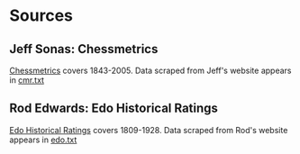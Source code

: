 # Sources
## Jeff Sonas: Chessmetrics

[Chessmetrics](http://www.chessmetrics.com/cm/) covers 1843-2005. Data scraped from Jeff's website appears in [cmr.txt](../data/cmr.txt)

## Rod Edwards: Edo Historical Ratings

[Edo Historical Ratings](http://www.edochess.ca/index.html) covers 1809-1928. Data scraped from Rod's website appears in [edo.txt](..data/edo.txt)
